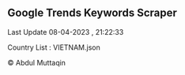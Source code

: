 

## Google Trends Keywords Scraper 
 
Last Update 08-04-2023 , 21:22:33

Country List :
VIETNAM.json



© Abdul Muttaqin 
